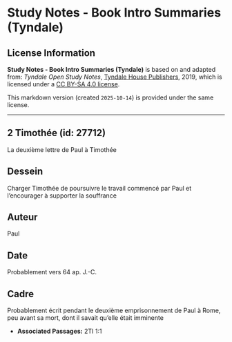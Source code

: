 # Study Notes - Book Intro Summaries (Tyndale)

## License Information

**Study Notes - Book Intro Summaries (Tyndale)** is based on and adapted from: _Tyndale Open Study Notes_, [Tyndale House Publishers](https://tyndaleopenresources.com/), 2019, which is licensed under a [CC BY-SA 4.0 license](https://creativecommons.org/licenses/by-sa/4.0/legalcode.en).

This markdown version (created `2025-10-14`) is provided under the same license.



--------------------------------

## 2 Timothée (id: 27712)

La deuxième lettre de Paul à Timothée

Dessein
-------

Charger Timothée de poursuivre le travail commencé par Paul et l’encourager à supporter la souffrance

Auteur
------

Paul

Date
----

Probablement vers 64 ap. J.\-C.

Cadre
-----

Probablement écrit pendant le deuxième emprisonnement de Paul à Rome, peu avant sa mort, dont il savait qu’elle était imminente

* **Associated Passages:** 2TI 1:1

